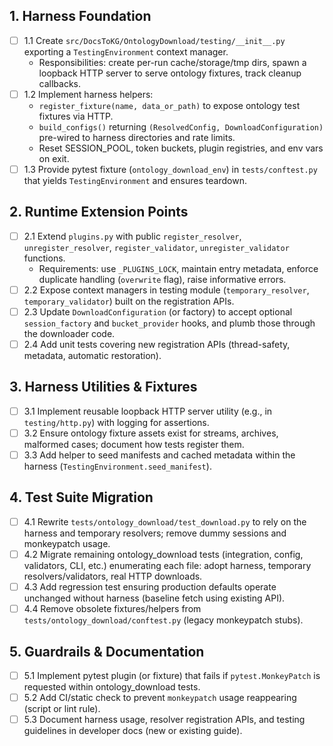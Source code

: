 ## 1. Harness Foundation
- [ ] 1.1 Create `src/DocsToKG/OntologyDownload/testing/__init__.py` exporting a `TestingEnvironment` context manager.
    - Responsibilities: create per-run cache/storage/tmp dirs, spawn a loopback HTTP server to serve ontology fixtures, track cleanup callbacks.
- [ ] 1.2 Implement harness helpers:
    - `register_fixture(name, data_or_path)` to expose ontology test fixtures via HTTP.
    - `build_configs()` returning `(ResolvedConfig, DownloadConfiguration)` pre-wired to harness directories and rate limits.
    - Reset SESSION_POOL, token buckets, plugin registries, and env vars on exit.
- [ ] 1.3 Provide pytest fixture (`ontology_download_env`) in `tests/conftest.py` that yields `TestingEnvironment` and ensures teardown.

## 2. Runtime Extension Points
- [ ] 2.1 Extend `plugins.py` with public `register_resolver`, `unregister_resolver`, `register_validator`, `unregister_validator` functions.
    - Requirements: use `_PLUGINS_LOCK`, maintain entry metadata, enforce duplicate handling (`overwrite` flag), raise informative errors.
- [ ] 2.2 Expose context managers in testing module (`temporary_resolver`, `temporary_validator`) built on the registration APIs.
- [ ] 2.3 Update `DownloadConfiguration` (or factory) to accept optional `session_factory` and `bucket_provider` hooks, and plumb those through the downloader code.
- [ ] 2.4 Add unit tests covering new registration APIs (thread-safety, metadata, automatic restoration).

## 3. Harness Utilities & Fixtures
- [ ] 3.1 Implement reusable loopback HTTP server utility (e.g., in `testing/http.py`) with logging for assertions.
- [ ] 3.2 Ensure ontology fixture assets exist for streams, archives, malformed cases; document how tests register them.
- [ ] 3.3 Add helper to seed manifests and cached metadata within the harness (`TestingEnvironment.seed_manifest`).

## 4. Test Suite Migration
- [ ] 4.1 Rewrite `tests/ontology_download/test_download.py` to rely on the harness and temporary resolvers; remove dummy sessions and monkeypatch usage.
- [ ] 4.2 Migrate remaining ontology_download tests (integration, config, validators, CLI, etc.) enumerating each file: adopt harness, temporary resolvers/validators, real HTTP downloads.
- [ ] 4.3 Add regression test ensuring production defaults operate unchanged without harness (baseline fetch using existing API).
- [ ] 4.4 Remove obsolete fixtures/helpers from `tests/ontology_download/conftest.py` (legacy monkeypatch stubs).

## 5. Guardrails & Documentation
- [ ] 5.1 Implement pytest plugin (or fixture) that fails if `pytest.MonkeyPatch` is requested within ontology_download tests.
- [ ] 5.2 Add CI/static check to prevent `monkeypatch` usage reappearing (script or lint rule).
- [ ] 5.3 Document harness usage, resolver registration APIs, and testing guidelines in developer docs (new or existing guide).

